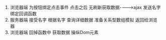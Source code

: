 1. 浏览器端
    为按钮绑定点击事件
    点击之后 无刷新获取数据---->ajax
        发送名字
    绑定回调函数
2. 服务器端
    接受名字
    根据名字 查询详细数据 准备关系型数组模拟
    返回给浏览器
3. 浏览器端
    回掉函数中 获取数据 
    操纵Dom元素
